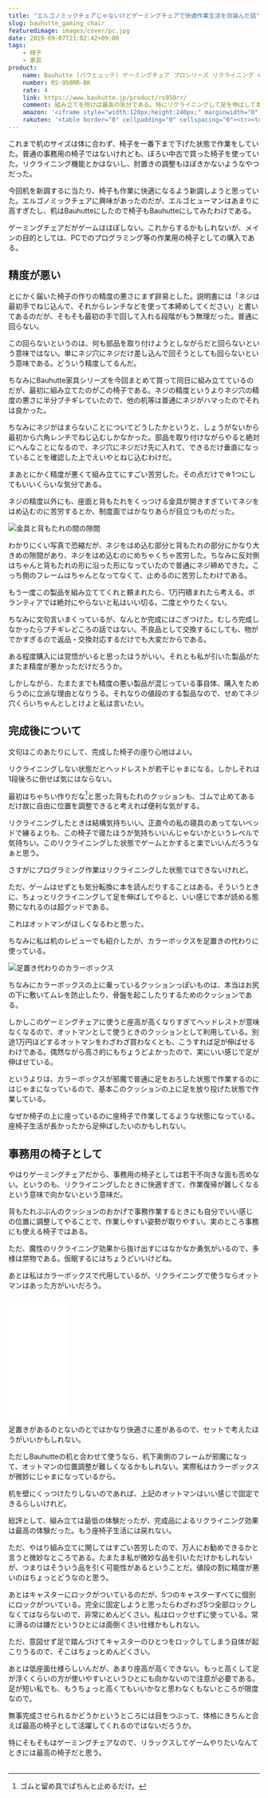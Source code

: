 ```yaml
---
title: "エルゴノミックチェアじゃないけどゲーミングチェアで快適作業生活を目論んだ話"
slug: bauhutte_gaming_chair
featuredimage: images/cover/pc.jpg
date: 2019-09-07T21:02:42+09:00
tags:
    - 椅子
    - 家具
product:
    name: Bauhutte (バウヒュッテ) ゲーミングチェア プロシリーズ リクライニング 4D稼働アームレスト採用
    number: RS-950RR-BK
    rate: 4
    link: https://www.bauhutte.jp/product/rs950rr/
    comment: 組み立てを除けば最高の気分である。特にリクライニングして足を伸ばして本を読めるの最高。
    amazon: '<iframe style="width:120px;height:240px;" marginwidth="0" marginheight="0" scrolling="no" frameborder="0" src="//rcm-fe.amazon-adsystem.com/e/cm?lt1=_blank&bc1=000000&IS2=1&bg1=FFFFFF&fc1=000000&lc1=0000FF&t=illusionspace-22&language=ja_JP&o=9&p=8&l=as4&m=amazon&f=ifr&ref=as_ss_li_til&asins=B06Y6883LY&linkId=270e27bfad61ad733fddb8f7e01249c6"></iframe>'
    rakuten: '<table border="0" cellpadding="0" cellspacing="0"><tr><td><p style="font-size:12px;line-height:1.4em;margin:5px;word-wrap:break-word"></p></td><td><div style="border:1px solid #000000;border-radius:.75rem;background-color:#FFFFFF;margin:0px;padding:5px;text-align:center;overflow:hidden;"><table><tr><td style="width:240px"><a href="https://hb.afl.rakuten.co.jp/hgc/1926a1f8.31c42685.1926a1f9.e5bd1ebc/?pc=https%3A%2F%2Fitem.rakuten.co.jp%2Fhomeshop%2F4502-bes-0021%2F&m=http%3A%2F%2Fm.rakuten.co.jp%2Fhomeshop%2Fi%2F10229677%2F&link_type=picttext&ut=eyJwYWdlIjoiaXRlbSIsInR5cGUiOiJwaWN0dGV4dCIsInNpemUiOiIyNDB4MjQwIiwibmFtIjoxLCJuYW1wIjoicmlnaHQiLCJjb20iOjEsImNvbXAiOiJsZWZ0IiwicHJpY2UiOjAsImJvciI6MSwiY29sIjowLCJiYnRuIjoxfQ%3D%3D" target="_blank" rel="nofollow noopener noreferrer" style="word-wrap:break-word;"  ><img src="https://hbb.afl.rakuten.co.jp/hgb/1926a1f8.31c42685.1926a1f9.e5bd1ebc/?me_id=1203707&item_id=10229677&m=https%3A%2F%2Fthumbnail.image.rakuten.co.jp%2F%400_mall%2Fhomeshop%2Fcabinet%2Fflash1%2Fofficebung7%2F4502-bes-0021_1.jpg%3F_ex%3D80x80&pc=https%3A%2F%2Fthumbnail.image.rakuten.co.jp%2F%400_mall%2Fhomeshop%2Fcabinet%2Fflash1%2Fofficebung7%2F4502-bes-0021_1.jpg%3F_ex%3D240x240&s=240x240&t=picttext" border="0" style="margin:2px" alt="" title=""></a></td><td style="vertical-align:top;"><p style="font-size:12px;line-height:1.4em;text-align:left;margin:0px;padding:2px 6px;word-wrap:break-word"><a href="https://hb.afl.rakuten.co.jp/hgc/1926a1f8.31c42685.1926a1f9.e5bd1ebc/?pc=https%3A%2F%2Fitem.rakuten.co.jp%2Fhomeshop%2F4502-bes-0021%2F&m=http%3A%2F%2Fm.rakuten.co.jp%2Fhomeshop%2Fi%2F10229677%2F&link_type=picttext&ut=eyJwYWdlIjoiaXRlbSIsInR5cGUiOiJwaWN0dGV4dCIsInNpemUiOiIyNDB4MjQwIiwibmFtIjoxLCJuYW1wIjoicmlnaHQiLCJjb20iOjEsImNvbXAiOiJsZWZ0IiwicHJpY2UiOjAsImJvciI6MSwiY29sIjowLCJiYnRuIjoxfQ%3D%3D" target="_blank" rel="nofollow noopener noreferrer" style="word-wrap:break-word;"  >【★エントリー&amp;楽天カードで全品P10倍★9/4 20:00-9/11 1:59】【沖縄・離島直送不可/北海道別途送料】【メーカー直送】【代引・日時指定不可】 バウヒュッテ 【ゲーミングチェア】 ハイバックゲーミングチェア RS-950RR-BK(ブラック) 【ラッピング不可】</a></p><div style="margin:10px;"><a href="https://hb.afl.rakuten.co.jp/hgc/1926a1f8.31c42685.1926a1f9.e5bd1ebc/?pc=https%3A%2F%2Fitem.rakuten.co.jp%2Fhomeshop%2F4502-bes-0021%2F&m=http%3A%2F%2Fm.rakuten.co.jp%2Fhomeshop%2Fi%2F10229677%2F&link_type=picttext&ut=eyJwYWdlIjoiaXRlbSIsInR5cGUiOiJwaWN0dGV4dCIsInNpemUiOiIyNDB4MjQwIiwibmFtIjoxLCJuYW1wIjoicmlnaHQiLCJjb20iOjEsImNvbXAiOiJsZWZ0IiwicHJpY2UiOjAsImJvciI6MSwiY29sIjowLCJiYnRuIjoxfQ%3D%3D" target="_blank" rel="nofollow noopener noreferrer" style="word-wrap:break-word;"  ><img src="https://static.affiliate.rakuten.co.jp/makelink/rl.svg" style="float:left;max-height:27px;width:auto;margin-top:0"></a><a href="https://hb.afl.rakuten.co.jp/hgc/1926a1f8.31c42685.1926a1f9.e5bd1ebc/?pc=https%3A%2F%2Fitem.rakuten.co.jp%2Fhomeshop%2F4502-bes-0021%2F%3Fscid%3Daf_pc_bbtn&m=http%3A%2F%2Fm.rakuten.co.jp%2Fhomeshop%2Fi%2F10229677%2F%3Fscid%3Daf_pc_bbtn&link_type=picttext&ut=eyJwYWdlIjoiaXRlbSIsInR5cGUiOiJwaWN0dGV4dCIsInNpemUiOiIyNDB4MjQwIiwibmFtIjoxLCJuYW1wIjoicmlnaHQiLCJjb20iOjEsImNvbXAiOiJsZWZ0IiwicHJpY2UiOjAsImJvciI6MSwiY29sIjowLCJiYnRuIjoxfQ==" target="_blank" rel="nofollow noopener noreferrer" style="word-wrap:break-word;"  ><div style="float:right;width:41%;height:27px;background-color:#bf0000;color:#fff !important;font-size:12px;font-weight:500;line-height:27px;margin-left:1px;padding: 0 12px;border-radius:16px;cursor:pointer;text-align:center;">楽天で購入</div></a></div></td><tr></table></div></td></tr></table>'
---
```


これまで机のサイズは体に合わず、椅子を一番下まで下げた状態で作業をしていた。普通の事務用の椅子ではないけれども、ぼろい中古で買った椅子を使っていた。リクライニング機能とかはないし、肘置きの調整もほぼきかないようなやつだった。

今回机を新調するに当たり、椅子も作業に快適になるよう新調しようと思っていた。エルゴノミックチェアに興味があったのだが、エルゴヒューマンはあまりに高すぎたし、机はBauhutteにしたので椅子もBauhutteにしてみたわけである。

ゲーミングチェアだがゲームはほぼしない。これからするかもしれないが、メインの目的としては、PCでのプログラミング等の作業用の椅子としての購入である。

<!--more-->

## 精度が悪い

とにかく届いた椅子の作りの精度の悪さにまず辟易とした。説明書には「ネジは最初手でねじ込んで、それからレンチなどを使って本締めしてください」と書いてあるのだが、そもそも最初の手で回して入れる段階がもう無理だった。普通に回らない。

この回らないというのは、何も部品を取り付けようとしながらだと回らないという意味ではない。単にネジ穴にネジだけ差し込んで回そうとしても回らないという意味である。どういう精度してるんだ。

ちなみにBauhutte家具シリーズを今回まとめて買って同日に組み立てているのだが、最初に組み立てたのがこの椅子である。ネジの精度というよりネジ穴の精度の悪さに半分ブチギレていたので、他の机等は普通にネジがハマったのでそれは良かった。

ちなみにネジがはまらないことについてどうしたかというと、しょうがないから最初から六角レンチでねじ込むしかなかった。部品を取り付けながらやると絶対にへんなことになるので、ネジ穴にネジだけ先に入れて、できるだけ垂直になっていることを確認した上でえいやとねじ込むわけだ。

まあとにかく精度が悪くて組み立てにすごい苦労した。その点だけで☆1つにしてもいいくらいな気分である。

ネジの精度以外にも、座面と背もたれをくっつける金具が開きすぎていてネジをはめ込むのに苦労するとか、制度面ではかなりあらが目立つものだった。

![金具と背もたれの間の隙間](bauhutte_chair_acurracy.jpg)

わかりにくい写真で恐縮だが、ネジをはめ込む部分と背もたれの部分にかなり大きめの隙間があり、ネジをはめ込むのにめちゃくちゃ苦労した。ちなみに反対側はちゃんと背もたれの形に沿った形になっていたので普通にネジ締めできた。こっち側のフレームはちゃんとなってなくて、止めるのに苦労したわけである。

もう一度この製品を組み立ててくれと頼まれたら、1万円積まれたら考える。ボランティアでは絶対にやらないと私はいい切る。二度とやりたくない。

ちなみに文句言いまくっているが、なんとか完成にはこぎつけた。むしろ完成しなかったらブチギレどころの話ではない。不良品として交換するにしても、物がでかすぎるので返品・交換対応するだけでも大変だからである。

ある程度購入には覚悟がいると思ったほうがいい。それとも私が引いた製品がたまたま精度が悪かっただけだろうか。

しかしながら、たまたまでも精度の悪い製品が混じっている事自体、購入をためらうのに立派な理由となりうる。それなりの値段のする製品なので、せめてネジ穴くらいちゃんとしとけよと私は言いたい。

## 完成後について

文句はこのあたりにして、完成した椅子の座り心地はよい。

リクライニングしない状態だとヘッドレストが若干じゃまになる。しかしそれは1段後ろに倒せば気にはならない。

最初はちゃちい作りだな[^1]と思った背もたれのクッションも、ゴムで止めてあるだけ故に自由に位置を調整できると考えれば便利な気がする。

リクライニングしたときは結構気持ちいい。正直今の私の寝具のあってないベッドで練るよりも、この椅子で寝たほうが気持ちいいんじゃないかというレベルで気持ちい。このリクライニングした状態でゲームとかすると楽でいいんだろうなぁと思う。

さすがにプログラミング作業はリクライニングした状態ではできないけれど。

ただ、ゲームはせずとも気分転換に本を読んだりすることはある。そういうときに、ちょっとリクライニングして足を伸ばしてやると、いい感じで本が読める態勢になれるのは超グッドである。

これはオットマンがほしくなるわと思った。

ちなみに私は机のレビューでも紹介したが、カラーボックスを足置きの代わりに使っている。

![足置き代わりのカラーボックス](../bauhutte_desk/substitute_ottoman.jpg)

ちなみにカラーボックスの上に乗っているクッションっぽいものは、本当はお尻の下に敷いてムレを防止したり、骨盤を起こしたりするためのクッションである。

しかしこのゲーミングチェアに使うと座高が高くなりすぎてヘッドレストが意味なくなるので、オットマンとして使うときのクッションとして利用している。別途1万円ほどするオットマンをわざわざ買わなくとも、こうすれば足が伸ばせるわけである。偶然ながら高さ的にもちょうどよかったので、実にいい感じで足が伸ばせている。

というよりは、カラーボックスが邪魔で普通に足をおろした状態で作業するのにはじゃまになっているので、基本このクッションの上に足を放り投げた状態で作業している。

なぜか椅子の上に座っているのに座椅子で作業してるような状態になっている。座椅子生活が長かったから足伸ばしたいのかもしれない。

## 事務用の椅子として

やはりゲーミングチェアだから、事務用の椅子としては若干不向きな面も否めない。というのも、リクライニングしたときに快適すぎて、作業復帰が難しくなるという意味で向かないという意味だ。

背もたれぶぶんのクッションのおかげで事務作業するときにも自分でいい感じの位置に調整してやることで、作業しやすい姿勢が取りやすい。実のところ事務にも使える椅子ではある。

ただ、魔性のリクライニング効果から抜け出すにはなかなか勇気がいるので、多様は禁物である。仮眠するにはちょうどいいけどね。

あとは私はカラーボックスで代用しているが、リクライニングで使うならオットマンはあった方がいいだろう。

<iframe style="width:120px;height:240px;" marginwidth="0" marginheight="0" scrolling="no" frameborder="0" src="//rcm-fe.amazon-adsystem.com/e/cm?lt1=_blank&bc1=000000&IS2=1&bg1=FFFFFF&fc1=000000&lc1=0000FF&t=illusionspace-22&language=ja_JP&o=9&p=8&l=as4&m=amazon&f=ifr&ref=as_ss_li_til&asins=B07Q5L5RF5&linkId=5462016b4577ab214c581ecf7c737be2"></iframe>

足置きがあるのとないのとではかなり快適さに差があるので、セットで考えたほうがいいかもしれない。

ただしBauhutteの机と合わせて使うなら、机下奥側のフレームが邪魔になって、オットマンの位置調整が難しくなるかもしれない。実際私はカラーボックスが微妙にじゃまになっているから。

机を壁にくっつけたりしないのであれば、上記のオットマンはいい感じで固定できるらしいけれど。

総評として、組み立ては最低の体験だったが、完成品によるリクライニング効果は最高の体験だった。もう座椅子生活には戻れない。

ただ、やはり組み立てに関してはすごい苦労したので、万人にお勧めできるかと言うと微妙なところである。たまたま私が微妙な品を引いただけかもしれないが、つまりはそういう品を引く可能性があるということだ。値段の割に精度が悪いのはちょっとどうなのと思う。

あとはキャスターにロックがついているのだが、5つのキャスターすべてに個別にロックがついている。完全に固定しようと思ったらわざわざ5つ全部ロックしなくてはならないので、非常にめんどくさい。私はロックせずに使っている。常に滑るのは嫌だというひとには面倒くさい仕様かもしれない。

ただ、意図せず足で踏んづけてキャスターのひとつをロックしてしまう自体が起こりうるので、そこはちょっとめんどくさい。

あとは低座面仕様らしいんだが、あまり座高が高くできない。もっと高くして足が浮くくらいの方が使いやすいというひとにも向かないので注意が必要である。足が短い私でも、もうちょっと高くてもいいかなと思わなくもないところが限度なので。

無事完成させられるかどうかというところには目をつぶって、体格にきちんと合えば最高の椅子として活躍してくれるのではないだろうか。

特にそもそもはゲーミングチェアなので、リラックスしてゲームやりたいなんてときには最高の椅子だと思う。

<a href="https://hb.afl.rakuten.co.jp/hsc/1916093e.da066558.18978272.cd0c8102/?link_type=pict&ut=eyJwYWdlIjoic2hvcCIsInR5cGUiOiJwaWN0IiwiY29sIjowLCJjYXQiOiIyOSIsImJhbiI6IjE1ODcxNjkifQ%3D%3D" target="_blank" rel="nofollow noopener noreferrer" style="word-wrap:break-word;"  ><img src="https://hbb.afl.rakuten.co.jp/hsb/1916093e.da066558.18978272.cd0c8102/?me_id=1&me_adv_id=1587169&t=pict" border="0" style="margin:2px" alt="" title=""></a>

[^1]: ゴムと留め具でぱちんと止めるだけ。